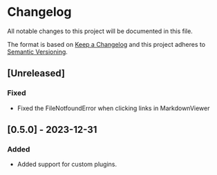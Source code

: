 # Changelog

All notable changes to this project will be documented in this file.

The format is based on [Keep a Changelog](http://keepachangelog.com/)
and this project adheres to [Semantic Versioning](http://semver.org/).

## [Unreleased]

### Fixed

- Fixed the FileNotfoundError when clicking links in MarkdownViewer

## [0.5.0] - 2023-12-31

### Added

- Added support for custom plugins.
